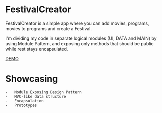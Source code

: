 # FestivalCreator
FestivalCreator is a simple app where you can add movies, programs, movies to programs and create a Festival. 

I'm dividing my code in separate logical modules (UI, DATA and MAIN) by using Module Pattern, and exposing only methods that should be public while rest stays encapsulated.

[DEMO](https://nesaplay.github.io/FestivalCreator/)

# Showcasing 

    -   Module Exposing Design Pattern
    -   MVC-like data structure
    -   Encapsulation
    -   Prototypes

